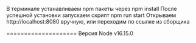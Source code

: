 В терминале устанавливаем npm пакеты через npm install
После успешной установки запускаем скрипт npm run start
Открываем http://localhost:8080 вручную, или переходим по ссылке из сборщика

====================
Версия Node v16.15.0
